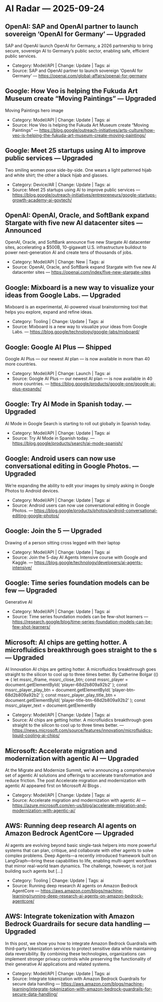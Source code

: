 # AI Radar — 2025-09-24

## OpenAI: SAP and OpenAI partner to launch sovereign ‘OpenAI for Germany’ — **Upgraded**
SAP and OpenAI launch OpenAI for Germany, a 2026 partnership to bring secure, sovereign AI to Germany’s public sector, enabling safe, efficient public services.

- Category: Model/API  |  Change: Update  |  Tags: ai
- Source: SAP and OpenAI partner to launch sovereign ‘OpenAI for Germany’ — https://openai.com/global-affairs/openai-for-germany

## Google: How Veo is helping the Fukuda Art Museum create “Moving Paintings” — **Upgraded**
Moving Paintings hero image

- Category: Model/API  |  Change: Update  |  Tags: ai
- Source: How Veo is helping the Fukuda Art Museum create “Moving Paintings” — https://blog.google/outreach-initiatives/arts-culture/how-veo-is-helping-the-fukuda-art-museum-create-moving-paintings/

## Google: Meet 25 startups using AI to improve public services — **Upgraded**
Two smiling women pose side-by-side. One wears a light patterned hijab and white shirt; the other a black hijab and glasses.

- Category: Device/AR  |  Change: Update  |  Tags: ai
- Source: Meet 25 startups using AI to improve public services — https://blog.google/outreach-initiatives/entrepreneurs/google-startups-growth-academy-ai-govtech/

## OpenAI: OpenAI, Oracle, and SoftBank expand Stargate with five new AI datacenter sites — **Announced**
OpenAI, Oracle, and SoftBank announce five new Stargate AI datacenter sites, accelerating a $500B, 10-gigawatt U.S. infrastructure buildout to power next-generation AI and create tens of thousands of jobs.

- Category: Model/API  |  Change: New  |  Tags: ai
- Source: OpenAI, Oracle, and SoftBank expand Stargate with five new AI datacenter sites — https://openai.com/index/five-new-stargate-sites

## Google: Mixboard is a new way to visualize your ideas from Google Labs. — **Upgraded**
Mixboard is an experimental, AI-powered visual brainstorming tool that helps you explore, expand and refine ideas.

- Category: Tooling  |  Change: Update  |  Tags: ai
- Source: Mixboard is a new way to visualize your ideas from Google Labs. — https://blog.google/technology/google-labs/mixboard/

## Google: Google AI Plus — **Shipped**
Google AI Plus — our newest AI plan — is now available in more than 40 more countries.

- Category: Model/API  |  Change: Launch  |  Tags: ai
- Source: Google AI Plus — our newest AI plan — is now available in 40 more countries. — https://blog.google/products/google-one/google-ai-plus-expands/

## Google: Try AI Mode in Spanish today. — **Upgraded**
AI Mode in Google Search is starting to roll out globally in Spanish today.

- Category: Model/API  |  Change: Update  |  Tags: ai
- Source: Try AI Mode in Spanish today. — https://blog.google/products/search/ai-mode-spanish/

## Google: Android users can now use conversational editing in Google Photos. — **Upgraded**
We’re expanding the ability to edit your images by simply asking in Google Photos to Android devices.

- Category: Model/API  |  Change: Update  |  Tags: ai
- Source: Android users can now use conversational editing in Google Photos. — https://blog.google/products/photos/android-conversational-editing-google-photos/

## Google: Join the 5 — **Upgraded**
Drawing of a person sitting cross legged with their laptop

- Category: Model/API  |  Change: Update  |  Tags: ai
- Source: Join the 5-day AI Agents Intensive course with Google and Kaggle. — https://blog.google/technology/developers/ai-agents-intensive/

## Google: Time series foundation models can be few — **Upgraded**
Generative AI

- Category: Model/API  |  Change: Update  |  Tags: ai
- Source: Time series foundation models can be few-shot learners — https://research.google/blog/time-series-foundation-models-can-be-few-shot-learners/

## Microsoft: AI chips are getting hotter. A microfluidics breakthrough goes straight to the s — **Upgraded**
AI Innovation AI chips are getting hotter. A microfluidics breakthrough goes straight to the silicon to cool up to three times better. By Catherine Bolgar (() => { let mssrc_iframe, mssrc_close_btn; const mssrc_player = document.getElementById( ‘player-68d2b809a92b2’ ); const mssrc_player_play_btn = document.getElementById( ‘player-btn-68d2b809a92b2’ ); const mssrc_player_play_title_btn = document.getElementById( ‘player-title-btn-68d2b809a92b2’ ); const mssrc_player_text = document.getElementBy

- Category: Model/API  |  Change: Update  |  Tags: ai
- Source: AI chips are getting hotter. A microfluidics breakthrough goes straight to the silicon to cool up to three times better. — https://news.microsoft.com/source/features/innovation/microfluidics-liquid-cooling-ai-chips/

## Microsoft: Accelerate migration and modernization with agentic AI — **Upgraded**
At the Migrate and Modernize Summit, we’re announcing a comprehensive set of agentic AI solutions and offerings to accelerate transformation and reduce friction. The post Accelerate migration and modernization with agentic AI appeared first on Microsoft AI Blogs .

- Category: Model/API  |  Change: Update  |  Tags: ai
- Source: Accelerate migration and modernization with agentic AI — https://azure.microsoft.com/en-us/blog/accelerate-migration-and-modernization-with-agentic-ai/

## AWS: Running deep research AI agents on Amazon Bedrock AgentCore — **Upgraded**
AI agents are evolving beyond basic single-task helpers into more powerful systems that can plan, critique, and collaborate with other agents to solve complex problems. Deep Agents—a recently introduced framework built on LangGraph—bring these capabilities to life, enabling multi-agent workflows that mirror real-world team dynamics. The challenge, however, is not just building such agents but […]

- Category: Tooling  |  Change: Update  |  Tags: ai
- Source: Running deep research AI agents on Amazon Bedrock AgentCore — https://aws.amazon.com/blogs/machine-learning/running-deep-research-ai-agents-on-amazon-bedrock-agentcore/

## AWS: Integrate tokenization with Amazon Bedrock Guardrails for secure data handling — **Upgraded**
In this post, we show you how to integrate Amazon Bedrock Guardrails with third-party tokenization services to protect sensitive data while maintaining data reversibility. By combining these technologies, organizations can implement stronger privacy controls while preserving the functionality of their generative AI applications and related systems.

- Category: Model/API  |  Change: Update  |  Tags: ai
- Source: Integrate tokenization with Amazon Bedrock Guardrails for secure data handling — https://aws.amazon.com/blogs/machine-learning/integrate-tokenization-with-amazon-bedrock-guardrails-for-secure-data-handling/
